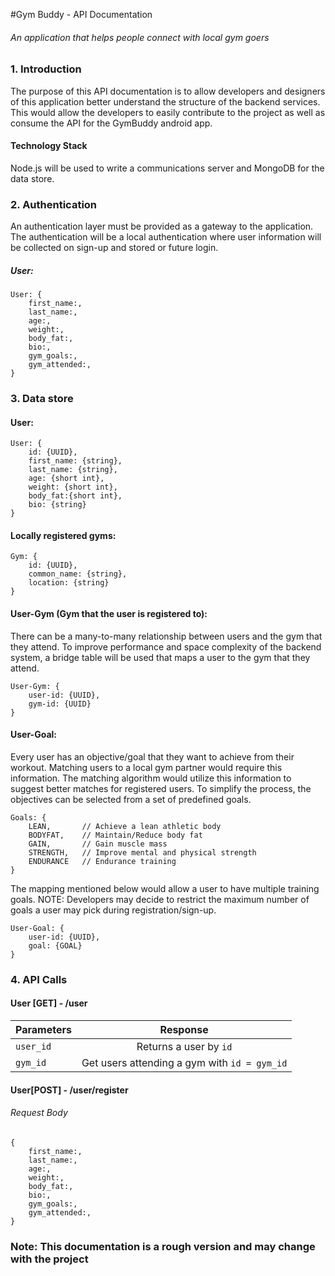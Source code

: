 #Gym Buddy - API Documentation
###### An application that helps people connect with local gym goers

### 1. Introduction
The purpose of this API documentation is to allow developers and designers of
this application better understand the structure of the backend services. This
would allow the developers to easily contribute to the project as well as
consume the API for the GymBuddy android app.

#### Technology Stack
Node.js will be used to write a communications server and MongoDB for the data store.

### 2. Authentication
An authentication layer must be provided as a gateway to the application. The authentication will be a local authentication where user information will be collected on sign-up and stored or future login.
##### User:
```
User: {
	first_name:,
	last_name:,
	age:,
	weight:,
	body_fat:,
	bio:,
	gym_goals:,
	gym_attended:,
}
```
### 3. Data store
#### User:
```
User: {
	id: {UUID},
	first_name: {string},
	last_name: {string},
	age: {short int},
	weight: {short int},
	body_fat:{short int},
	bio: {string}
}
```

#### Locally registered gyms:
```
Gym: {
	id: {UUID},
	common_name: {string},
	location: {string}
}
```

#### User-Gym (Gym that the user is registered to):
There can be a many-to-many relationship between users and the gym that they attend. To improve performance and space complexity of the backend system, a bridge table will be used that maps a user to the gym that they attend.

```
User-Gym: {
	user-id: {UUID},
	gym-id: {UUID}
}
```

#### User-Goal:
Every user has an objective/goal that they want to achieve from their workout. Matching users to a local gym partner would require this information. The matching algorithm would utilize this information to suggest better matches for registered users. To simplify the process, the objectives can be selected from a set of predefined goals.
```
Goals: {
	LEAN, 		// Achieve a lean athletic body
	BODYFAT, 	// Maintain/Reduce body fat
	GAIN, 		// Gain muscle mass
	STRENGTH,	// Improve mental and physical strength
	ENDURANCE	// Endurance training
}
```

The mapping mentioned below would allow a user to have multiple training goals. NOTE: Developers may decide to restrict the maximum number of goals a user may pick during registration/sign-up.

```
User-Goal: {
	user-id: {UUID},
	goal: {GOAL}
}
```

### 4. API Calls
#### User [GET] - /user


| Parameters | Response                            |
|:-----------|:-----------------------------------:|
|`user_id`   |Returns a user by `id`                 |
|`gym_id`      |Get users attending a gym with `id = gym_id` |

#### User[POST] - /user/register
###### Request Body
```
{
	first_name:,
  	last_name:,
  	age:,
  	weight:,
  	body_fat:,
  	bio:,
  	gym_goals:,
 	gym_attended:,	
}
```


### Note: This documentation is a rough version and may change with the project



